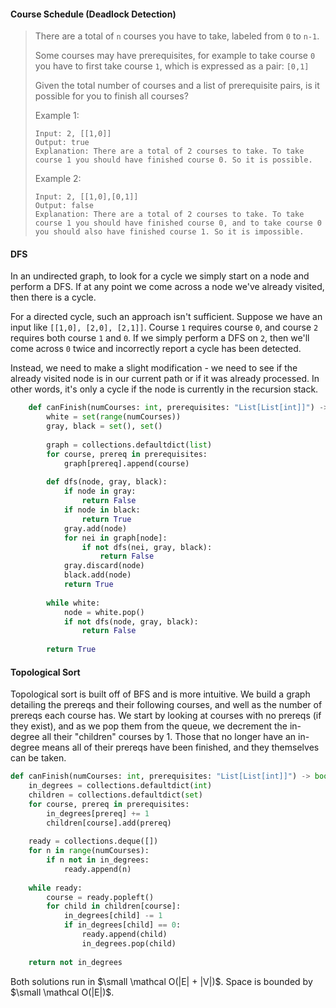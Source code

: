 #### Course Schedule (Deadlock Detection)

> There are a total of `n` courses you have to take, labeled from `0` to `n-1`.
>
> Some courses may have prerequisites, for example to take course `0` you have to first take course `1`, which is expressed as a pair: `[0,1]`
>
> Given the total number of courses and a list of prerequisite pairs, is it possible for you to finish all courses?
> 
> Example 1:
> ```
> Input: 2, [[1,0]] 
> Output: true
> Explanation: There are a total of 2 courses to take. To take course 1 you should have finished course 0. So it is possible.
> ```
> Example 2:
> ```
> Input: 2, [[1,0],[0,1]]
> Output: false
> Explanation: There are a total of 2 courses to take. To take course 1 you should have finished course 0, and to take course 0 you should also have finished course 1. So it is impossible.
> ```

#### DFS
In an undirected graph, to look for a cycle we simply start on a node and perform a DFS. If at any point we come across a node we've already visited, then there is a cycle. 

For a directed cycle, such an approach isn't sufficient. Suppose we have an input like `[[1,0], [2,0], [2,1]]`. Course `1` requires course `0`, and course `2` requires both course `1` and `0`. If we simply perform a DFS on `2`, then we'll come across `0` twice and incorrectly report a cycle has been detected. 

Instead, we need to make a slight modification - we need to see if the already visited node is in our current path or if it was already processed. In other words, it's only a cycle if the node is currently in the recursion stack. 

```py
    def canFinish(numCourses: int, prerequisites: "List[List[int]]") -> bool:
        white = set(range(numCourses))
        gray, black = set(), set()
        
        graph = collections.defaultdict(list)
        for course, prereq in prerequisites:
            graph[prereq].append(course)
        
        def dfs(node, gray, black):
            if node in gray:
                return False
            if node in black:
                return True
            gray.add(node)
            for nei in graph[node]:
                if not dfs(nei, gray, black):
                    return False
            gray.discard(node)
            black.add(node)
            return True
        
        while white:
            node = white.pop()
            if not dfs(node, gray, black):
                return False
        
        return True
```

#### Topological Sort

Topological sort is built off of BFS and is more intuitive. We build a graph detailing the prereqs and their following courses, and well as the number of prereqs each course has. We start by looking at courses with no prereqs (if they exist), and as we pop them from the queue, we decrement the in-degree all their "children" courses by 1. Those that no longer have an in-degree means all of their prereqs have been finished, and they themselves can be taken. 

```py
def canFinish(numCourses: int, prerequisites: "List[List[int]]") -> bool:
    in_degrees = collections.defaultdict(int)
    children = collections.defaultdict(set)
    for course, prereq in prerequisites:
        in_degrees[prereq] += 1
        children[course].add(prereq)
    
    ready = collections.deque([])
    for n in range(numCourses):
        if n not in in_degrees:
            ready.append(n)
    
    while ready:
        course = ready.popleft()
        for child in children[course]:
            in_degrees[child] -= 1
            if in_degrees[child] == 0:
                ready.append(child)
                in_degrees.pop(child)
    
    return not in_degrees
```

Both solutions run in $\small \mathcal O(|E| + |V|)$. Space is bounded by $\small \mathcal O(|E|)$.